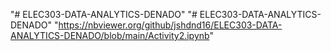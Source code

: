 "# ELEC303-DATA-ANALYTICS-DENADO" 
"# ELEC303-DATA-ANALYTICS-DENADO" 
"https://nbviewer.org/github/jshdnd16/ELEC303-DATA-ANALYTICS-DENADO/blob/main/Activity2.ipynb" 
